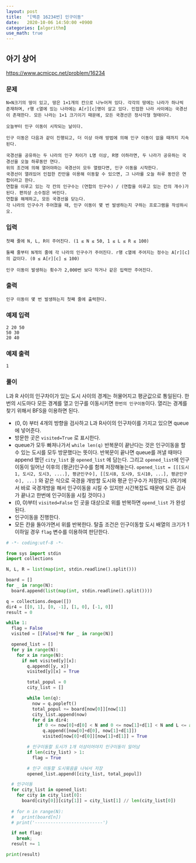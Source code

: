 ```yaml
---
layout: post
title:  "[백준 16234번] 인구이동"
date:   2020-10-06 14:50:00 +0900
categories: [algorithm]
use_math: true
---
```


## 아기 상어

https://www.acmicpc.net/problem/16234

### 문제

```text
N×N크기의 땅이 있고, 땅은 1×1개의 칸으로 나누어져 있다. 각각의 땅에는 나라가 하나씩 존재하며, r행 c열에 있는 나라에는 A[r][c]명이 살고 있다. 인접한 나라 사이에는 국경선이 존재한다. 모든 나라는 1×1 크기이기 때문에, 모든 국경선은 정사각형 형태이다.

오늘부터 인구 이동이 시작되는 날이다.

인구 이동은 다음과 같이 진행되고, 더 이상 아래 방법에 의해 인구 이동이 없을 때까지 지속된다.

국경선을 공유하는 두 나라의 인구 차이가 L명 이상, R명 이하라면, 두 나라가 공유하는 국경선을 오늘 하루동안 연다.
위의 조건에 의해 열어야하는 국경선이 모두 열렸다면, 인구 이동을 시작한다.
국경선이 열려있어 인접한 칸만을 이용해 이동할 수 있으면, 그 나라를 오늘 하루 동안은 연합이라고 한다.
연합을 이루고 있는 각 칸의 인구수는 (연합의 인구수) / (연합을 이루고 있는 칸의 개수)가 된다. 편의상 소수점은 버린다.
연합을 해체하고, 모든 국경선을 닫는다.
각 나라의 인구수가 주어졌을 때, 인구 이동이 몇 번 발생하는지 구하는 프로그램을 작성하시오.
```

### 입력

```
첫째 줄에 N, L, R이 주어진다. (1 ≤ N ≤ 50, 1 ≤ L ≤ R ≤ 100)

둘째 줄부터 N개의 줄에 각 나라의 인구수가 주어진다. r행 c열에 주어지는 정수는 A[r][c]의 값이다. (0 ≤ A[r][c] ≤ 100)

인구 이동이 발생하는 횟수가 2,000번 보다 작거나 같은 입력만 주어진다.
```

### 출력

```
인구 이동이 몇 번 발생하는지 첫째 줄에 출력한다.
```

### 예제 입력

```
2 20 50
50 30
20 40
```

### 예제 출력

```
1
```

### 풀이

L과 R 사이의 인구차이가 있는 도시 사이의 경계는 허물어지고 평균값으로 통일된다. 한번의 시도마다 모든 경계를 열고 인구를 이동시키면 `한번의 인구이동`이다. 열리는 경계를 찾기 위해서 BFS을 이용하면 된다. 

* (0, 0) 부터 4개의 방향을 검사하고 L과 R사이의 인구차이를 가지고 있으면 queue에 넣어준다. 
* 방문한 곳은 `visited=True` 로 표시한다.
* queue가 모두 빠져나가서 `while len(q)` 반복문이 끝난다는 것은 인구이동을 할 수 있는 도시를 모두 방문했다는 뜻이다. 반복문이 끝나면 queue를 꺼낼 때마다 append 했던 `city_list` 을 `opened_list` 에 담는다. 그리고 `opened_list`에 인구이동이 일어난 이후의 (평균)인구수를 함께 저장해놓는다. `opened_list = [[[도시1, 도시2, 도시3, ....], 평균인구수], [[도시8, 도시9, 도시10, ...], 평균인구수], ...]` 와 같은 식으로 국경을 개방할 도시와 평균 인구수가 저장된다. (여기에서 바로 국경개방을 해서 인구이동을 시킬 수 있지만 시간복잡도 때문에 모든 검사가 끝나고 한번에 인구이동을 시킬 것이다.)
* (0, 0)부터 `visited=False` 인 곳을 대상으로 위를 반복하면 `opend_list` 가 완성된다.
* 인구이동을 진행한다.
* 모든 칸을 돌아가면서 위를 반복한다. 탈출 조건은 인구이동할 도시 배열의 크기가 1이하일 경우 `flag` 변수를 이용하여 판단한다.

```python
# -*- coding:utf-8 -*-

from sys import stdin
import collections

N, L, R = list(map(int, stdin.readline().split()))

board = []
for _ in range(N):
  board.append(list(map(int, stdin.readline().split())))

q = collections.deque([])
dir4 = [[0, 1], [0, -1], [1, 0], [-1, 0]]
result = 0

while 1:
  flag = False
  visited = [[False]*N for _ in range(N)]

  opened_list = []
  for y in range(N):
    for x in range(N):
      if not visited[y][x]:
        q.append([y, x])
        visited[y][x] = True

        total_popul = 0
        city_list = []

        while len(q):
          now = q.popleft()
          total_popul += board[now[0]][now[1]]
          city_list.append(now)
          for d in dir4:
            if 0 <= now[0]+d[0] < N and 0 <= now[1]+d[1] < N and L <= abs(board[now[0]][now[1]] - board[now[0]+d[0]][now[1]+d[1]]) <= R and visited[now[0]+d[0]][now[1]+d[1]] == False:
              q.append([now[0]+d[0], now[1]+d[1]])
              visited[now[0]+d[0]][now[1]+d[1]] = True

        # 인구이동할 도시가 1개 이상이어야지 인구이동이 일어남
        if len(city_list) > 1:
          flag = True

        # 인구 이동할 도시묶음을 나눠서 저장
        opened_list.append([city_list, total_popul])

  # 인구이동
  for city_list in opened_list:
    for city in city_list[0]:
      board[city[0]][city[1]] = city_list[1] // len(city_list[0])
        
  # for n in range(N):
  #   print(board[n])
  # print('--------------------------')

  if not flag:
    break;
  result += 1

print(result)
```

